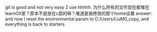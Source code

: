 git is good and not very easy 2 use hhhhh.
为什么所有的文件现在都堆在learnGIt里？原本不是放在c盘的嘛？难道是我修改的那个home设置
answer: and now I reset the environmental param to C:/Users/LiuM0_copy, and everything is back to starters